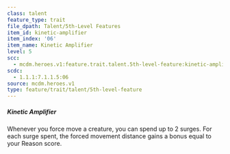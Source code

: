 ```yaml
---
class: talent
feature_type: trait
file_dpath: Talent/5th-Level Features
item_id: kinetic-amplifier
item_index: '06'
item_name: Kinetic Amplifier
level: 5
scc:
  - mcdm.heroes.v1:feature.trait.talent.5th-level-feature:kinetic-amplifier
scdc:
  - 1.1.1:7.1.1.5:06
source: mcdm.heroes.v1
type: feature/trait/talent/5th-level-feature
---
```


##### Kinetic Amplifier

Whenever you force move a creature, you can spend up to 2 surges. For each surge spent, the forced movement distance gains a bonus equal to your Reason score.
